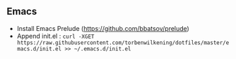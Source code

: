 ## Emacs ##
- Install Emacs Prelude (https://github.com/bbatsov/prelude)
- Append init.el :
`curl -XGET https://raw.githubusercontent.com/torbenwilkening/dotfiles/master/emacs.d/init.el >> ~/.emacs.d/init.el`
